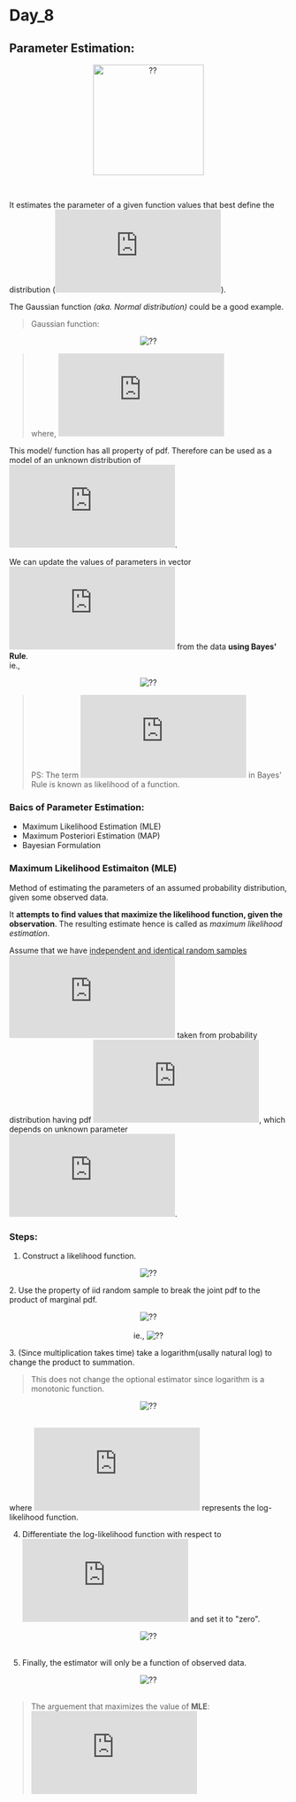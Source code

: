 # Day_8

## Parameter Estimation:
<p align="center">
  <img src="https://i.postimg.cc/1361DPWm/Colorful-Success-Circle-Steps-Diagram-1.png" alt="??" width="200px"><br>
</p><br>

It estimates the parameter of a given function values that best define the distribution (![](https://latex.codecogs.com/svg.latex?%7B%5Ccolor%7BGray%7DX%7D)).

The Gaussian function _(aka. Normal distribution)_ could be a good example.
> Gaussian function:
<p align="center">
  <img src="https://latex.codecogs.com/svg.latex?%7B%5Ccolor%7BGray%7Df_%7B%5Ctheta%7D%28x%29%20%3D%20%5Cfrac%7B1%7D%7B%5Csigma%20%5Csqrt%7B2%5Cpi%7D%7D%20e%5E%7B-1/2%20%28%5Cfrac%7Bx-%5Cmu%7D%7B%5Csigma%7D%29%5E2%7D%7D" alt="??"><br>
</p>

> where, ![](https://latex.codecogs.com/svg.latex?%7B%5Ccolor%7BGray%7D%5Ctheta%20%5Coverset%7B%5Cunderset%7B%5Cmathrm%7Bdef%7D%7D%7B%7D%7D%7B%3D%7D%20%5B%5Cmu%2C%5Csigma%5D%7D)

This model/ function has all property of pdf. Therefore can be used as a model of an unknown distribution of ![](https://latex.codecogs.com/svg.latex?%7B%5Ccolor%7BGray%7DX%7D).

We can update the values of parameters in vector ![](https://latex.codecogs.com/svg.latex?%7B%5Ccolor%7BGray%7D%5Ctheta%7D) from the data **using Bayes' Rule**. <br>
ie.,
<p align="center">
  <img src="https://latex.codecogs.com/svg.latex?%7B%5Ccolor%7BGray%7DP%28%5Ctheta%20%3D%20%5Chat%7B%5Ctheta%7D%20%7C%20X%20%3D%20x%29%20%5Cleftarrow%20%5Cfrac%7BP%28X%20%3D%20x%20%7C%20%5Ctheta%20%3D%20%5Chat%7B%5Ctheta%7D%29%5Ccdot%20P%28%5Ctheta%20%3D%20%5Chat%7B%5Ctheta%7D%29%7D%7BP%28X%3Dx%29%7D%20%7D" alt="??"><br>
</p>

> PS: The term ![](https://latex.codecogs.com/svg.latex?%7B%5Ccolor%7BGray%7DP%28X%20%3D%20x%20%7C%20%5Ctheta%20%3D%20%5Chat%7B%5Ctheta%7D%20%29%20%7D) in Bayes' Rule is known as likelihood of a function. 

### Baics of Parameter Estimation:
* Maximum Likelihood Estimation (MLE)
* Maximum Posteriori Estimation (MAP)
* Bayesian Formulation

### Maximum Likelihood Estimaiton (MLE)
Method of estimating the parameters of an assumed probability distribution, given some observed data. <br>

It **attempts to find values that maximize the likelihood function, given the observation**. The resulting estimate hence is called as _maximum likelihood estimation_. 

Assume that we have <u>independent and identical random samples</u> ![](https://latex.codecogs.com/svg.latex?%7B%5Ccolor%7BGray%7DX%20%3D%20%5C%7Bx_%7B1%7D%2C%20x_%7B2%7D%2C%20%5Cdots%2C%20x_%7Bn%7D%5C%7D%7D) taken from probability distribution having pdf ![](https://latex.codecogs.com/svg.latex?%7B%5Ccolor%7BGray%7DP%28X%20%7C%20%5Ctheta%29%7D), which depends on unknown parameter ![](https://latex.codecogs.com/svg.latex?%7B%5Ccolor%7BGray%7D%5Ctheta%7D). 

### Steps:
1. Construct a likelihood function. 
<p align="center">
  <img src="https://latex.codecogs.com/svg.latex?%7B%5Ccolor%7BGray%7DL%28%5Ctheta%20%7C%20x%29%20%3D%20P%20%28x_%7B1%7D%2C%20x_%7B2%7D%2C%20...%20x_%7Bn%7D%20%7C%20%5Ctheta%29%7D" alt="??"><br>
</p>
2. Use the property of iid random sample to break the joint pdf to the product of marginal pdf.
<p align="center">
  <img src="https://latex.codecogs.com/svg.latex?%7B%5Ccolor%7BGray%7DP%28x_%7B1%7D%2C%20x_%7B2%7D%2C%20x_%7B3%7D%2C%20%5Cdots%20%2Cx_%7Bn%7D%20%7C%20%5Ctheta%29%3D%20%5Cprod_%7Bi%3D1%7D%5E%7Bn%7D%20P%28x_%7Bi%7D%20%7C%20%5Ctheta%29%7D" alt="??"><br><br>
  ie., 
  <img src= "https://latex.codecogs.com/svg.latex?%7B%5Ccolor%7BGray%7DL%28%5Ctheta%20%7C%20x%29%20%3D%20P%28x_%7B1%7D%20%7C%20%5Ctheta%29%20%5Ccdot%20P%28x_%7B1%7D%20%7C%20%5Ctheta%29%20%5Ccdot%20P%28x_%7B1%7D%20%7C%20%5Ctheta%29%5Cdots%20%5Ccdot%20P%28x_%7Bn%7D%20%7C%20%5Ctheta%29%20%7D" alt="??"><br>
</p>
3. (Since multiplication takes time) take a logarithm(usally natural log) to change the product to summation. 

> This does not change the optional estimator since logarithm is a monotonic function. 
<p align="center">
  <img src="https://latex.codecogs.com/svg.latex?%7B%5Ccolor%7BGray%7DLL%28%5Ctheta%20%7C%20x%29%20%3D%20%5Csum_%7Bi%3D1%7D%5E%7Bi%3Dn%7D%20log%20P%28x_%7Bi%7D%3B%20%5Ctheta%29%7D" alt="??"><br><br>
</p>

where ![](https://latex.codecogs.com/svg.latex?%7B%5Ccolor%7BGray%7DLL%28%5Ctheta%20%7C%20x%29%20%7D) represents the log-likelihood function.

4. Differentiate the log-likelihood function with respect to ![](https://latex.codecogs.com/svg.latex?%7B%5Ccolor%7BGray%7D%5Ctheta%7D) and set it to "zero".
<p align="center">
  <img src="https://latex.codecogs.com/svg.latex?%7B%5Ccolor%7BGray%7D%5Cfrac%7B%5Cpartial%20LL%20%28%5Ctheta%20%7C%20x%29%20%7D%7B%5Cpartial%20%5Ctheta%7D%20%3D%200%7D" alt="??"><br><br>
</p>

5. Finally, the estimator will only be a function of observed data.
<p align="center">
  <img src="https://latex.codecogs.com/svg.latex?%7B%5Ccolor%7BGray%7D%5Chat%7B%5Ctheta%7D_%7Bml%7D%20%3D%20g%28x_%7B1%7D%2C%20x_%7B2%7D%2C%20%5Cdots%20%2C%20x_%7Bn%7D%29%7D" alt="??"><br><br>
</p>

> The arguement that maximizes the value of **MLE**: ![](https://latex.codecogs.com/svg.latex?%7B%5Ccolor%7BGray%7D%5Ctheta%5E*%20%3D%20%5Cbegin%7Bmatrix%7D%20arg%20max%20%5C%5C%20%5Ctheta%20%5C%5C%20%5Cend%7Bmatrix%7D%20%5Cprod_%7Bi%3D1%7D%5E%7BN%7D%20%28%5Ctheta%20%3D%20%5Chat%7B%5Ctheta%7D%20%7C%20X%20%3D%20x_%7Bi%7D%29%20%7D)

